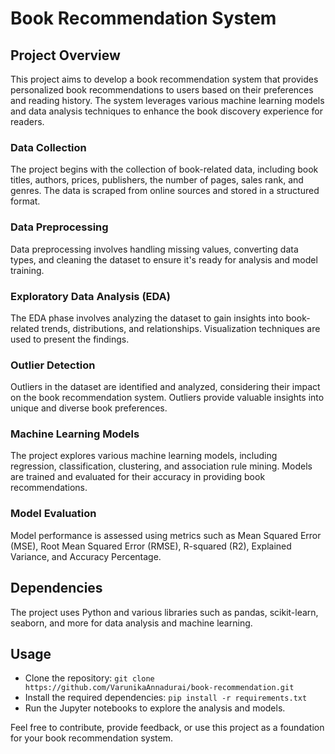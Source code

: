 <!DOCTYPE html>
<html>
<head>
  <title>Book Recommendation System</title>
</head>
<body>
  <h1>Book Recommendation System</h1>
  
  <h2>Project Overview</h2>
  <p>This project aims to develop a book recommendation system that provides personalized book recommendations to users based on their preferences and reading history. The system leverages various machine learning models and data analysis techniques to enhance the book discovery experience for readers.</p>

  <h3>Data Collection</h3>
  <p>The project begins with the collection of book-related data, including book titles, authors, prices, publishers, the number of pages, sales rank, and genres. The data is scraped from online sources and stored in a structured format.</p>

  <h3>Data Preprocessing</h3>
  <p>Data preprocessing involves handling missing values, converting data types, and cleaning the dataset to ensure it's ready for analysis and model training.</p>

  <h3>Exploratory Data Analysis (EDA)</h3>
  <p>The EDA phase involves analyzing the dataset to gain insights into book-related trends, distributions, and relationships. Visualization techniques are used to present the findings.</p>

  <h3>Outlier Detection</h3>
  <p>Outliers in the dataset are identified and analyzed, considering their impact on the book recommendation system. Outliers provide valuable insights into unique and diverse book preferences.</p>

  <h3>Machine Learning Models</h3>
  <p>The project explores various machine learning models, including regression, classification, clustering, and association rule mining. Models are trained and evaluated for their accuracy in providing book recommendations.</p>

  <h3>Model Evaluation</h3>
  <p>Model performance is assessed using metrics such as Mean Squared Error (MSE), Root Mean Squared Error (RMSE), R-squared (R2), Explained Variance, and Accuracy Percentage.</p>

  <h2>Dependencies</h2>
  <p>The project uses Python and various libraries such as pandas, scikit-learn, seaborn, and more for data analysis and machine learning.</p>

  <h2>Usage</h2>
  <ul>
    <li>Clone the repository: <code>git clone https://github.com/VarunikaAnnadurai/book-recommendation.git</code></li>
    <li>Install the required dependencies: <code>pip install -r requirements.txt</code></li>
    <li>Run the Jupyter notebooks to explore the analysis and models.</li>
  </ul>

  <p>Feel free to contribute, provide feedback, or use this project as a foundation for your book recommendation system.</p>
</body>
</html>

